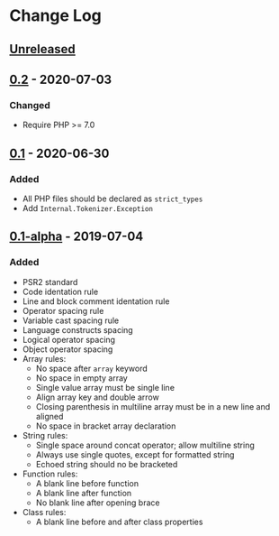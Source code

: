 # Change Log

## [Unreleased]

## [0.2] - 2020-07-03
### Changed
  - Require PHP >= 7.0

## [0.1] - 2020-06-30
### Added
  - All PHP files should be declared as `strict_types`
  - Add `Internal.Tokenizer.Exception`

## [0.1-alpha] - 2019-07-04
### Added
  * PSR2 standard
  * Code identation rule
  * Line and block comment identation rule
  * Operator spacing rule
  * Variable cast spacing rule
  * Language constructs spacing
  * Logical operator spacing
  * Object operator spacing
  * Array rules:
    - No space after `array` keyword
    - No space in empty array
    - Single value array must be single line
    - Align array key and double arrow
    - Closing parenthesis in multiline array must be in a new line and aligned
    - No space in bracket array declaration
  * String rules:
    - Single space around concat operator; allow multiline string
    - Always use single quotes, except for formatted string
    - Echoed string should no be bracketed
  * Function rules:
    - A blank line before function
    - A blank line after function
    - No blank line after opening brace
  * Class rules:
    - A blank line before and after class properties


[Unreleased]: https://github.com/pattisahusiwa/phpcodeconv/compare/v0.2...HEAD
[0.2]: https://github.com/pattisahusiwa/phpcodeconv/compare/v0.1...v0.2
[0.1]: https://github.com/pattisahusiwa/phpcodeconv/compare/v0.1.0-alpha...v0.1
[0.1-alpha]: https://github.com/pattisahusiwa/phpcodeconv/releases/tag/v0.1.0-alpha
